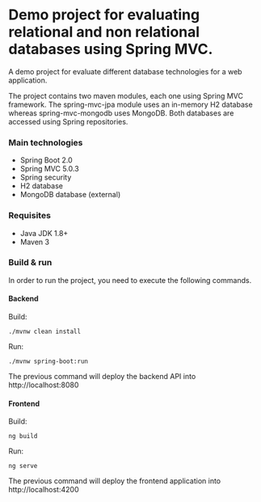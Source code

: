 # Demo project for evaluating relational and non relational databases using Spring MVC.

A demo project for evaluate different database technologies for a web application.

The project contains two maven modules, each one using Spring MVC framework. 
The spring-mvc-jpa module uses an in-memory H2 database whereas spring-mvc-mongodb uses MongoDB. Both databases are accessed using Spring repositories.

### Main technologies

- Spring Boot 2.0
- Spring MVC 5.0.3
- Spring security
- H2 database
- MongoDB database (external)

### Requisites
- Java JDK 1.8+
- Maven 3

### Build & run

In order to run the project, you need to execute the following commands.

#### Backend

Build:
```
./mvnw clean install
```
Run:
```
./mvnw spring-boot:run
```

The previous command will deploy the backend API into http://localhost:8080

#### Frontend
Build:
```
ng build
```
Run:
```
ng serve
```
The previous command will deploy the frontend application into http://localhost:4200
